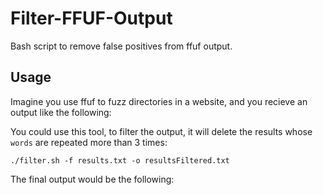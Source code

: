 # Filter-FFUF-Output
Bash script to remove false positives from ffuf output.
## Usage
Imagine you use ffuf to fuzz directories in a website, and you recieve an output like the following:

You could use this tool, to filter the output, it will delete the results whose `words` are repeated more than 3 times:

`./filter.sh -f results.txt -o resultsFiltered.txt`

The final output would be the following:
